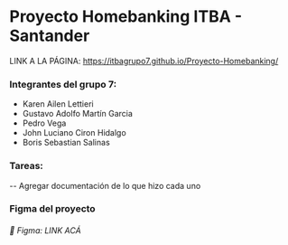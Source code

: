# Proyecto Homebanking ITBA - Santander

LINK A LA PÁGINA: https://itbagrupo7.github.io/Proyecto-Homebanking/
<h3>Integrantes del grupo 7:</h3>
<ul>
  <li>Karen Ailen Lettieri</li>
  <li>Gustavo Adolfo Martín Garcia</li>
  <li>Pedro Vega</li>
  <li>John Luciano Ciron Hidalgo</li>
  <li>Boris Sebastian Salinas</li>
</ul>

<h3>Tareas:</h3>
-- Agregar documentación de lo que hizo cada uno

### Figma del proyecto

<h6>🔗 Figma: LINK ACÁ </h6>
